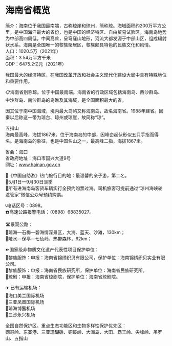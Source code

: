 # 海南省概览  
简介：海南位于我国最南端，古称琼崖和琼州，简称琼。海域面积约200万平方公里，是中国海洋最大的省份，也是中国的经济特区、自由贸易试验区。海南岛地势为中部高四周低，中间高耸，呈穹窿山地形，河流大都发源于中部山区，组成辐射状水系。海南是全国唯一的黎族聚居区，黎族颇具特色的民族文化和风情。  
人口：1020.5万（2021年）  
面积：3.54万平方千米  
GDP：6475.2亿元（2021年）  

我国最大的经济特区，在我国改革开放和社会主义现代化建设大局中具有特殊地位和重要作用。  

📋海南省别称琼。位于中国最南端。海南省的行政区域包括海南岛、西沙群岛、中沙群岛、南沙群岛的岛礁及其海域，是全国面积最大的省。  

因其位于南中国海域，境内最大岛屿又称海南岛，故名海南省。1988年建省。因秦以后称这一带为琼台、琼州或琼崖，故简称“琼”。  

五指山  
海南最高峰，海拔1867米。位于海南岛的中部，因峰峦起伏形似五只手指而得名。是海南岛的象征，也是中国名山之一，最高峰二指，海拔1867米。  

省会：海口  
省政府地址：海口市国兴大道9号  
网址：<a href="http://www.hainan.gov.cn" target="_blank">www.hainan.gov.cn</a>  

🧾《中国自助游》热门旅行目的地：最温馨的亲子游，第二名。  
🧭5月1日—9月30日淡季  
🚌所有进海南岛客货车辆实行全预约购票过海。司机旅客可提前通过“琼州海峡轮渡管家”微信公众号预约购票。  

📞电话区号：0898。  
☎️高速公路报警电话：（0898）68835027。  

🛣️景观公路：  
🔸琼海—石梅—碧海情深景区，大海、蓝天、沙滩，130km；  
🔸陵水—保亭—七仙岭，热带森林，62km；  

⏩国家级非物质文化遗产代表性项目保护单位：  
🔸黎族服饰：申报：海南省锦绣织贝有限公司，保护单位：海南锦绣织贝实业有限公司。  
🔸黎族服饰：申报：海南省民族研究所，保护单位：海南省民族研究所。  
🔸琼剧：申报：海南省琼剧院，保护单位：海南省琼剧院。  

✈️ 已有运输机场：  
🔸海口美兰国际机场  
🔸三亚凤凰国际机场  
🔸琼海博鳌机场  
🔸三沙永兴机场  

全国自然保护区、重点生态功能区和生物多样性保护优先区：  
鹦哥岭、东寨港、三亚珊瑚礁、铜鼓岭、大洲岛、大田、霸王岭、尖峰岭、吊罗山、五指山  
